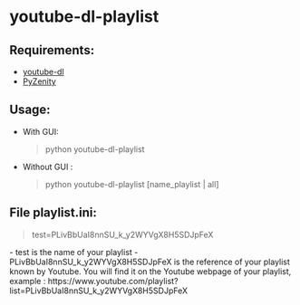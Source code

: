youtube-dl-playlist
===================

Requirements:
-------------
  - [youtube-dl](https://github.com/rg3/youtube-dl)
  - [PyZenity](https://pypi.python.org/pypi/PyZenity)

Usage:
------
  - With GUI: <blockquote>python youtube-dl-playlist</blockquote>
  - Without GUI : <blockquote>python youtube-dl-playlist [name_playlist | all]</blockquote>

File playlist.ini:
------------------
<blockquote>
test=PLivBbUaI8nnSU_k_y2WYVgX8H5SDJpFeX
</blockquote>
  - test is the name of your playlist
  - PLivBbUaI8nnSU_k_y2WYVgX8H5SDJpFeX is the reference of your playlist known by Youtube.
You will find it on the Youtube webpage of your playlist, example :
https://www.youtube.com/playlist?list=PLivBbUaI8nnSU_k_y2WYVgX8H5SDJpFeX
  

